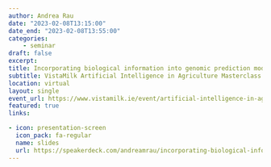 ```yaml
---
author: Andrea Rau
date: "2023-02-08T13:15:00"
date_end: "2023-02-08T13:55:00"
categories:
    - seminar
draft: false
excerpt: 
title: Incorporating biological information into genomic prediction models
subtitle: VistaMilk Artificial Intelligence in Agriculture Masterclass
location: virtual
layout: single
event_url: https://www.vistamilk.ie/event/artificial-intelligence-in-agriculture-masterclass/
featured: true
links:

- icon: presentation-screen
  icon_pack: fa-regular
  name: slides
  url: https://speakerdeck.com/andreamrau/incorporating-biological-information-into-genomic-prediction-models
---
```


<script async class="speakerdeck-embed" data-id="2d6e4f39e1a643c082e9fca1a915c996" data-ratio="1.33333333333333" src="//speakerdeck.com/assets/embed.js"></script>


